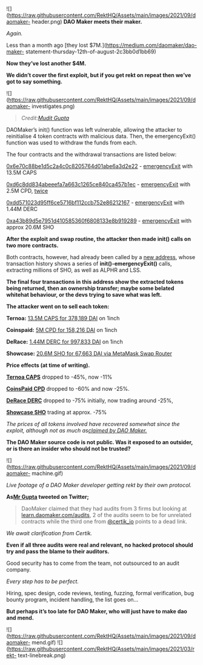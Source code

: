 ![](https://raw.githubusercontent.com/RektHQ/Assets/main/images/2021/09/daomaker-
header.png) **DAO Maker meets their maker.**

 _Again._

Less than a month ago [they lost $7M.](https://medium.com/daomaker/dao-maker-
statement-thursday-12th-of-august-2c3bb0d1bb69)

 **Now they’ve lost another $4M.**

 **We didn’t cover the first exploit, but if you get rekt on repeat then we’ve
got to say something.**

![](https://raw.githubusercontent.com/RektHQ/Assets/main/images/2021/09/daomaker-
investigates.png)

>  _Credit:[Mudit
> Gupta](https://twitter.com/mudit__gupta/status/1434059922774237185?s=28)_

DAOMaker’s init() function was left vulnerable, allowing the attacker to
reinitialise 4 token contracts with malicious data. Then, the emergencyExit()
function was used to withdraw the funds from each.

The four contracts and the withdrawal transactions are listed below:

[0x6e70c88be1d5c2a4c0c8205764d01abe6a3d2e22](https://etherscan.io/address/0x6e70c88be1d5c2a4c0c8205764d01abe6a3d2e22)
\-
[emergencyExit](https://etherscan.io/tx/0xcb5be97496995d58da6f97491845040547b878e53a7b71f907a13408f3a54e5f)
with 13.5M CAPS

[0xd6c8dd834abeeefa7a663c1265ce840ca457b1ec](https://etherscan.io/address/0xd6c8dd834abeeefa7a663c1265ce840ca457b1ec)
\-
[emergencyExit](https://etherscan.io/tx/0x4c273c2403aafd97e4b553f0e381cf1c63e5f2efebbe2ded7642a06f2b68c879)
with 2.5M CPD,
[twice](https://etherscan.io/tx/0xec2115ddb7f5020b2410978bb13cd23a9a38291d35be310d7825e7faeb6df1f4)

[0xdd571023d95ff6ce5716bf112ccb752e86212167](https://etherscan.io/address/0xdd571023d95ff6ce5716bf112ccb752e86212167)
\-
[emergencyExit](https://etherscan.io/tx/0x1692a57f19b5e8e4bc6a372ac3c83c77cd4a1ea78414377ea66d3d59f4a7d2b7)
with 1.44M DERC

[0xa43b89d5e7951d410585360f6808133e8b919289](https://etherscan.io/address/0xa43b89d5e7951d410585360f6808133e8b919289)
\-
[emergencyExit](https://etherscan.io/tx/0xdd0176475165b83c702d49a876d4dc888b73477ad8833582c72aa6ca5e0bacc3)
with approx 20.6M SHO

 **After the exploit and swap routine, the attacker then made init() calls on
two more contracts.**

Both contracts, however, had already been called by a [new
address](https://etherscan.io/address/0xcf28556ee95be8c52ad2f3480149128cca51dac1),
whose transaction history shows a series of **init()-emergencyExit()** calls,
extracting millions of SHO, as well as ALPHR and LSS.

 **The final four transactions in this address show the extracted tokens being
returned, then an ownership transfer; maybe some belated whitehat behaviour,
or the devs trying to save what was left.**

 **The attacker went on to sell each token:**

 **Ternoa:** [13.5M CAPS for 378,189
DAI](https://etherscan.io/tx/0xbf38346aacf261f5e169a87ed874c33c21efb060c4a393e2b1443a3ac5d6e3fd)
on 1inch

 **Coinspaid:** [5M CPD for 158,216
DAI](https://etherscan.io/tx/0x3436af2c84d67254a4b81adc350c91d1b98ae52b2ff84645d14d4245c2d08c27)
on 1inch

 **DeRace:** [1.44M DERC for 997,833
DAI](https://etherscan.io/tx/0xc586a6b94e09556abf46ae3aa8cffa8e46dfcb0c22bce0b024d5e01743ceba9e)
on 1inch

 **Showcase:** [20.6M SHO for 67,663 DAI via MetaMask Swap
Router](https://etherscan.io/tx/0x76163daf6cf0c815c02fb1a98f5c6283ee7a922cbad41218eb7a6452c91824c8)

 **Price effects (at time of writing).**

 **[Ternoa CAPS](https://www.coingecko.com/en/coins/ternoa)** dropped to -45%,
now -11%

 **[CoinsPaid CPD](https://www.coingecko.com/en/coins/coinspaid)** dropped to
-60% and now -25%.

 **[DeRace DERC](https://www.coingecko.com/en/coins/derace)** dropped to -75%
initially, now trading around -25%,

 **[Showcase SHO](https://www.coingecko.com/en/coins/showcase-token)** trading
at approx. -75%

 _The prices of all tokens involved have recovered somewhat since the exploit,
although not as much as[claimed by DAO
Maker.](https://twitter.com/TheDaoMaker/status/1433994197380567041)_

 **The DAO Maker source code is not public. Was it exposed to an outsider, or
is there an insider who should not be trusted?**

![](https://raw.githubusercontent.com/RektHQ/Assets/main/images/2021/09/daomaker-
machine.gif)

 _Live footage of a DAO Maker developer getting rekt by their own protocol._

 **As[Mr
Gupta](https://twitter.com/Mudit__Gupta/status/1434059928252006402?s=20)
tweeted on Twitter;**

> DaoMaker claimed that they had audits from 3 firms but looking at
> [learn.daomaker.com/audits](https://t.co/9uTnNl5Z0K?amp=1), 2 of the audits
> seem to be for unrelated contracts while the third one from
> [@certik_io](https://twitter.com/certik_io) points to a dead link.

 _We await clarification from Certik._

 **Even if all three audits were real and relevant, no hacked protocol should
try and pass the blame to their auditors.**

Good security has to come from the team, not outsourced to an audit company.

 _Every step has to be perfect._

Hiring, spec design, code reviews, testing, fuzzing, formal verification, bug
bounty program, incident handling, the list goes on…

 **But perhaps it’s too late for DAO Maker, who will just have to make dao and
mend.**

![](https://raw.githubusercontent.com/RektHQ/Assets/main/images/2021/09/daomaker-
mend.gif)
![](https://raw.githubusercontent.com/RektHQ/Assets/main/images/2021/03/rekt-
text-linebreak.png)


